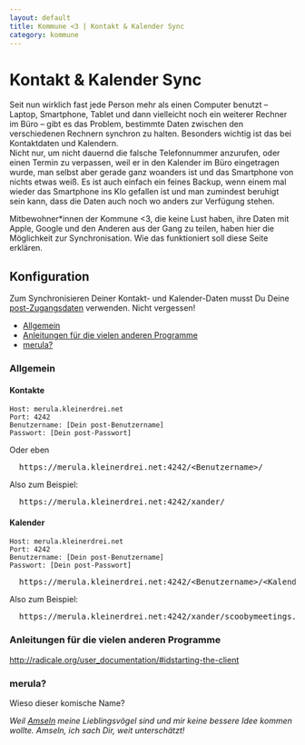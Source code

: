 ```yaml
---
layout: default
title: Kommune <3 | Kontakt & Kalender Sync
category: kommune
---
```

# Kontakt & Kalender Sync
Seit nun wirklich fast jede Person mehr als einen Computer benutzt – Laptop, Smartphone, Tablet und dann vielleicht noch ein weiterer Rechner im Büro – gibt es das Problem, bestimmte Daten zwischen den verschiedenen Rechnern synchron zu halten. Besonders wichtig ist das bei Kontaktdaten und Kalendern.  
Nicht nur, um nicht dauernd die falsche Telefonnummer anzurufen, oder einen Termin zu verpassen, weil er in den Kalender im Büro eingetragen wurde, man selbst aber gerade ganz woanders ist und das Smartphone von nichts etwas weiß. Es ist auch einfach ein feines Backup, wenn einem mal wieder das Smartphone ins Klo gefallen ist und man zumindest beruhigt sein kann, dass die Daten auch noch wo anders zur Verfügung stehen.

Mitbewohner\*innen der Kommune <span class="red-ish">&lt;3</span>, die keine Lust haben, ihre Daten mit Apple, Google und den Anderen aus der Gang zu teilen, haben hier die Möglichkeit zur Synchronisation. Wie das funktioniert soll diese Seite erklären.

## Konfiguration

Zum Synchronisieren Deiner Kontakt- und Kalender-Daten musst Du Deine [post-Zugangsdaten](/kommune/reste-hilfe#zwei-accounts) verwenden. Nicht vergessen!

* [Allgemein](#allgemein)
* [Anleitungen für die vielen anderen Programme](#anleitungen_fr_die_vielen_anderen_programme)
* [merula?](#merula)

### Allgemein

#### Kontakte

    Host: merula.kleinerdrei.net
    Port: 4242
    Benutzername: [Dein post-Benutzername]
    Passwort: [Dein post-Passwort]

Oder eben

<pre>
  https://merula.kleinerdrei.net:4242/<span class="red-ish">&lt;Benutzername&gt;</span>/
</pre>

Also zum Beispiel:

<pre>
  https://merula.kleinerdrei.net:4242/<span class="red-ish">xander</span>/
</pre>

#### Kalender

    Host: merula.kleinerdrei.net
    Port: 4242
    Benutzername: [Dein post-Benutzername]
    Passwort: [Dein post-Passwort]

<pre>
  https://merula.kleinerdrei.net:4242/<span class="red-ish">&lt;Benutzername&gt;</span>/<span class="red-ish">&lt;Kalendername&gt;</span>.ics/
</pre>

Also zum Beispiel:

<pre>
  https://merula.kleinerdrei.net:4242/<span class="red-ish">xander</span>/<span class="red-ish">scoobymeetings</span>.ics/
</pre>

### Anleitungen für die vielen anderen Programme
http://radicale.org/user_documentation/#idstarting-the-client

### merula?
Wieso dieser komische Name?

*Weil [Amseln](https://de.wikipedia.org/wiki/Amsel) meine Lieblingsvögel sind und mir keine bessere Idee kommen wollte. Amseln, ich sach Dir, weit unterschätzt!*
